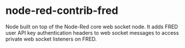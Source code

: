 # node-red-contrib-fred

Node built on top of the Node-Red core web socket node. It adds FRED user API key authentication headers to web socket messages to access private web socket listeners on FRED.
